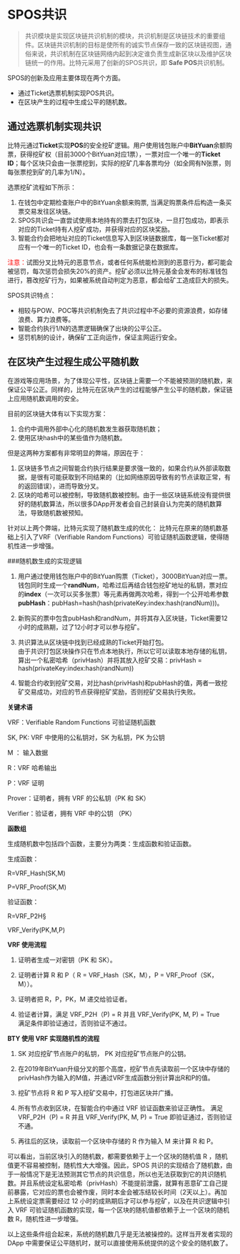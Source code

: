 # SPOS共识
>共识模块是实现区块链共识机制的模块，共识机制是区块链技术的重要组件。区块链共识机制的目标是使所有的诚实节点保存一致的区块链视图，通俗来说，共识机制在区块链网络内起到决定谁负责生成新区块以及维护区块链统一的作用。比特元采用了创新的SPOS共识，即 **Safe POS**共识机制。

SPOS的创新及应用主要体现在两个方面。  
- 通过Ticket选票机制实现POS共识。
- 在区块产生的过程中生成公平的随机数。  

## 通过选票机制实现共识

比特元通过**Ticket**实现**POS**的安全挖矿逻辑。用户使用钱包账户中**BitYuan**余额购票，获得挖矿权（目前3000个BitYuan对应1票），一票对应一个唯一的**Ticket ID**；每个区块只会由一张票挖到，实际的挖矿几率各票均分（如全网有N张票，则每张票挖到矿的几率为1/N）。

选票挖矿流程如下所示：  
1. 在钱包中定期检查账户中的BitYuan余额来购票, 当满足购票条件后构造一条买票交易发往区块链。   
2. SPOS共识会一直尝试使用本地持有的票去打包区块，一旦打包成功，即表示对应的Ticket持有人挖矿成功，并获得对应的区块奖励。  
3. 智能合约会把地址对应的Ticket信息写入到区块链数据库，每一张Ticket都对应有一个唯一的Ticket ID，也会有一条数据记录在数据库。  
  
<font color=red>注意：</font>试图分叉比特元的恶意节点，或者任何系统能检测到的恶意行为，都可能会被惩罚，每次惩罚会损失20%的资产。挖矿必须以比特元基金会发布的标准钱包进行，篡改挖矿行为，如果被系统自动判定为恶意，都会给矿工造成巨大的损失。

SPOS共识特点：  
- 相较与POW、POC等共识机制免去了共识过程中不必要的资源浪费，如存储浪费、算力浪费等。  
- 智能合约执行1/N的选票逻辑确保了出块的公平公正。   
- 惩罚机制的设计，确保矿工正向运作，保证主网运行安全。

## 在区块产生过程生成公平随机数

在游戏等应用场景，为了体现公平性，区块链上需要一个不能被预测的随机数，来保证公平公正。同样的，比特元在区块产生的过程能够产生公平的随机数，保证链上应用随机数调用的安全。

目前的区块链大体有以下实现方案：  
1. 合约中调用外部中心化的随机数发生器获取随机数；  
2. 使用区块hash中的某些值作为随机数。

但是这两种方案都有非常明显的弊端，原因在于：  
1. 区块链多节点之间智能合约执行结果是要求强一致的，如果合约从外部读取数据，是很有可能获取到不同结果的（比如网络原因导致有的节点读取正常，有的返回错误），进而导致分叉。  
2. 区块的哈希可以被控制，导致随机数被控制。由于一些区块链系统没有提供很好的随机数算法，所以很多DApp开发者会自己封装自认为完美的随机数算法，导致随机数被预知。

针对以上两个弊端，比特元实现了随机数生成的优化：  比特元在原来的随机数基础上引入了VRF（Verifiable Random Functions）可验证随机函数逻辑，使得随机性进一步增强。    

###随机数生成的实现逻辑

1. 用户通过使用钱包账户中的BitYuan购票（Ticket），3000BitYuan对应一票。  
钱包同时生成一个**randNum**，哈希过后再结合钱包挖矿地址的私钥，票对应的**index**（一次可以买多张票）等元素再做两次哈希，得到一个公开哈希参数**pubHash**：pubHash=hash(hash(privateKey:index:hash(randNum)))。

2. 新购买的票中包含pubHash和randNum，并将其存入区块链，Ticket需要12小时的成熟期，过了12小时才可以参与挖矿。
3. 共识算法从区块链中找到已经成熟的Ticket开始打包。  
由于共识打包区块操作只在节点本地执行，所以它可以读取本地存储的私钥，算出一个私密哈希（privHash）并将其放入挖矿交易：privHash = hash(privateKey:index:hash(randNum))  
4. 智能合约收到挖矿交易，对比hash(privHash)和pubHash的值，两者一致挖矿交易成功，对应的节点获得挖矿奖励，否则挖矿交易执行失败。

**关键术语**

VRF：Verifiable Random Functions  可验证随机函数   
  
SK, PK: VRF 中使用的公私钥对，SK 为私钥，PK 为公钥

M ： 输入数据

R：VRF 哈希输出

P：VRF 证明

Prover：证明者，拥有 VRF 的公私钥（PK 和 SK）

Verifier：验证者，拥有 VRF 中的公钥 （PK）

**函数组**


生成随机数中包括四个函数，主要分为两类：生成函数和验证函数。

生成函数：

R=VRF_Hash(SK,M)

P=VRF_Proof(SK,M)

验证函数：

R=VRF_P2H§

VRF_Verify(PK,M,P)

**VRF 使用流程**  
  
1. 证明者生成一对密钥（PK 和 SK）。  
  
2. 证明者计算 R 和 P（ R = VRF_Hash（SK，M），P = VRF_Proof（SK，M））。

3. 证明者把 R，P，PK，M 递交给验证者。

4. 验证者计算，满足 VRF_P2H（P) = R 并且 VRF_Verify(PK, M, P) = True  
满足条件即验证通过，否则验证不通过。

**BTY 使用 VRF 实现随机性的流程**
  
1. SK 对应挖矿节点账户的私钥， PK 对应挖矿节点账户的公钥。  
 
2. 在2019年BitYuan升级分叉的那个高度，挖矿节点先读取前一个区块中存储的privHash作为输入的M值，并通过VRF生成函数分别计算出R和P的值。

3. 挖矿节点将 R 和 P 写入挖矿交易中，打包进区块并广播。

4. 所有节点收到区块，在智能合约中通过 VRF 验证函数来验证正确性。
满足VRF_P2H（P) = R 并且 VRF_Verify(PK, M, P) = True 即验证通过，否则验证不通。

5. 再往后的区块，读取前一个区块中存储的 R 作为输入 M 来计算 R 和 P。

可以看出，当前区块引入的随机数，都需要依赖于上一个区块的随机值 R ，随机值更不容易被控制，随机性大大增强。因此，SPOS 共识的实现结合了随机数，由于一般情况下是无法预测其它节点的共识信息，所以也无法获取到它的共识随机数。并且系统设定私密哈希（privHash）不能提前泄露，就算有恶意矿工自己提前暴露，它对应的票也会被作废，同时本金会被冻结较长时间（2天以上）。再加上系统设定票需要经过 12 小时的成熟期后才可以参与挖矿，以及在共识逻辑中引入 VRF 可验证随机函数的实现，每一个区块的随机值都依赖于上一个区块的随机数 R，随机性进一步增强。

以上这些条件组合起来，系统的随机数几乎是无法被操控的。这样当开发者实现的 DApp 中需要保证公平随机时，就可以直接使用系统提供的这个安全的随机数了。

